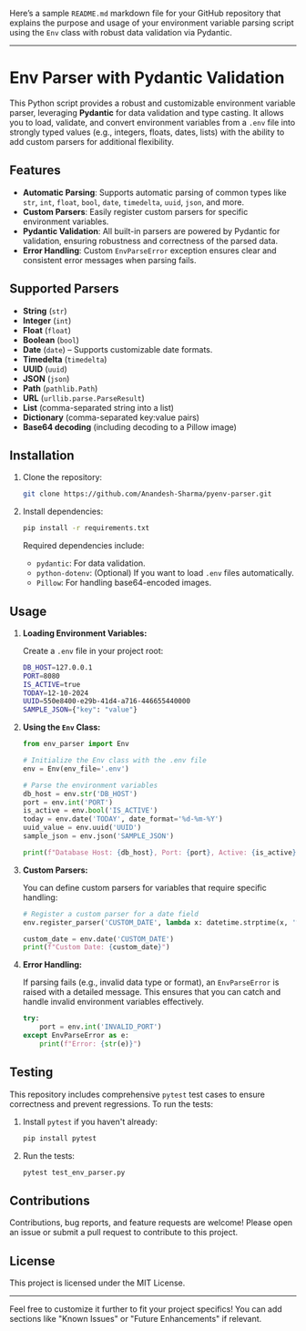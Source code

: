 Here’s a sample `README.md` markdown file for your GitHub repository that explains the purpose and usage of your environment variable parsing script using the `Env` class with robust data validation via Pydantic.

---

# Env Parser with Pydantic Validation

This Python script provides a robust and customizable environment variable parser, leveraging **Pydantic** for data validation and type casting. It allows you to load, validate, and convert environment variables from a `.env` file into strongly typed values (e.g., integers, floats, dates, lists) with the ability to add custom parsers for additional flexibility.

## Features

- **Automatic Parsing**: Supports automatic parsing of common types like `str`, `int`, `float`, `bool`, `date`, `timedelta`, `uuid`, `json`, and more.
- **Custom Parsers**: Easily register custom parsers for specific environment variables.
- **Pydantic Validation**: All built-in parsers are powered by Pydantic for validation, ensuring robustness and correctness of the parsed data.
- **Error Handling**: Custom `EnvParseError` exception ensures clear and consistent error messages when parsing fails.

## Supported Parsers

- **String** (`str`)
- **Integer** (`int`)
- **Float** (`float`)
- **Boolean** (`bool`)
- **Date** (`date`) – Supports customizable date formats.
- **Timedelta** (`timedelta`)
- **UUID** (`uuid`)
- **JSON** (`json`)
- **Path** (`pathlib.Path`)
- **URL** (`urllib.parse.ParseResult`)
- **List** (comma-separated string into a list)
- **Dictionary** (comma-separated key:value pairs)
- **Base64 decoding** (including decoding to a Pillow image)

## Installation

1. Clone the repository:

   ```bash
   git clone https://github.com/Anandesh-Sharma/pyenv-parser.git
   ```

2. Install dependencies:

   ```bash
   pip install -r requirements.txt
   ```

   Required dependencies include:
   - `pydantic`: For data validation.
   - `python-dotenv`: (Optional) If you want to load `.env` files automatically.
   - `Pillow`: For handling base64-encoded images.

## Usage

1. **Loading Environment Variables:**

   Create a `.env` file in your project root:

   ```bash
   DB_HOST=127.0.0.1
   PORT=8080
   IS_ACTIVE=true
   TODAY=12-10-2024
   UUID=550e8400-e29b-41d4-a716-446655440000
   SAMPLE_JSON={"key": "value"}
   ```

2. **Using the `Env` Class:**

   ```python
   from env_parser import Env

   # Initialize the Env class with the .env file
   env = Env(env_file='.env')

   # Parse the environment variables
   db_host = env.str('DB_HOST')
   port = env.int('PORT')
   is_active = env.bool('IS_ACTIVE')
   today = env.date('TODAY', date_format='%d-%m-%Y')
   uuid_value = env.uuid('UUID')
   sample_json = env.json('SAMPLE_JSON')

   print(f"Database Host: {db_host}, Port: {port}, Active: {is_active}, Date: {today}, UUID: {uuid_value}")
   ```

3. **Custom Parsers:**

   You can define custom parsers for variables that require specific handling:

   ```python
   # Register a custom parser for a date field
   env.register_parser('CUSTOM_DATE', lambda x: datetime.strptime(x, '%Y-%m-%d').date())
   
   custom_date = env.date('CUSTOM_DATE')
   print(f"Custom Date: {custom_date}")
   ```

4. **Error Handling:**

   If parsing fails (e.g., invalid data type or format), an `EnvParseError` is raised with a detailed message. This ensures that you can catch and handle invalid environment variables effectively.

   ```python
   try:
       port = env.int('INVALID_PORT')
   except EnvParseError as e:
       print(f"Error: {str(e)}")
   ```

## Testing

This repository includes comprehensive `pytest` test cases to ensure correctness and prevent regressions. To run the tests:

1. Install `pytest` if you haven't already:

   ```bash
   pip install pytest
   ```

2. Run the tests:

   ```bash
   pytest test_env_parser.py
   ```

## Contributions

Contributions, bug reports, and feature requests are welcome! Please open an issue or submit a pull request to contribute to this project.

## License

This project is licensed under the MIT License.

---

Feel free to customize it further to fit your project specifics! You can add sections like "Known Issues" or "Future Enhancements" if relevant.